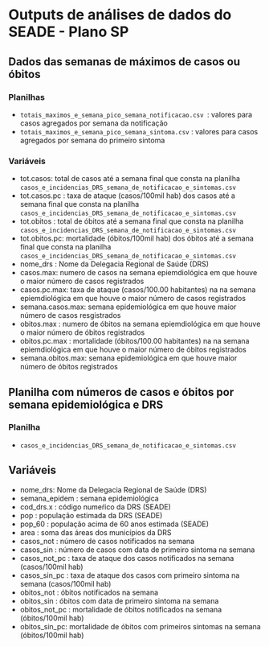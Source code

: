 # Outputs de análises de dados do SEADE - Plano SP

## Dados das semanas de máximos de casos ou óbitos
### Planilhas
* `totais_maximos_e_semana_pico_semana_notificacao.csv `: valores para casos agregados por semana da notificação
* `totais_maximos_e_semana_pico_semana_sintoma.csv` : valores para casos agregados por semana do primeiro sintoma

### Variáveis

* tot.casos: total de casos até a semana final que consta na planilha 	`casos_e_incidencias_DRS_semana_de_notificacao_e_sintomas.csv`
* tot.casos.pc	: taxa de ataque (casos/100mil hab) dos casos até a semana final que consta na planilha `casos_e_incidencias_DRS_semana_de_notificacao_e_sintomas.csv`
* tot.obitos	: total de óbitos  até a semana final que consta na planilha 	`casos_e_incidencias_DRS_semana_de_notificacao_e_sintomas.csv`
* tot.obitos.pc: mortalidade (óbitos/100mil hab) dos óbitos até a semana final que consta na planilha 	`casos_e_incidencias_DRS_semana_de_notificacao_e_sintomas.csv`
* nome_drs : Nome da Delegacia Regional de Saúde (DRS)
*  casos.max: numero de casos na semana epiemdiológica em que houve o maior número de casos registrados
* casos.pc.max: taxa de ataque (casos/100.00 habitantes) na  na semana epiemdiológica em que houve o maior número de casos registrados
* semana.casos.max: semana epidemiológica em que houve maior número de casos resgistrados	
* obitos.max	: numero de óbitos na semana epiemdiológica em que houve o maior número de óbitos registrados
* obitos.pc.max	: mortalidade (óbitos/100.00 habitantes) na  na semana epiemdiológica em que houve o maior número de óbitos registrados
* semana.obitos.max: semana epidemiológica em que houve maior número de óbitos registrados

## Planilha com números de casos e óbitos por semana epidemiológica e DRS
### Planilha
*  `casos_e_incidencias_DRS_semana_de_notificacao_e_sintomas.csv`

## Variáveis

* nome_drs: 	Nome da Delegacia Regional de Saúde (DRS)
* semana_epidem	: semana epidemiológica
* cod_drs.x	: código numeŕico da DRS (SEADE)
* pop	: população estimada da DRS (SEADE)
* pop_60	: população acima de 60 anos estimada (SEADE)
* area	:  soma das áreas dos municípios da DRS
* casos_not	: número de casos notificados na semana
* casos_sin	:  número de casos com data de primeiro sintoma na semana
* casos_not_pc	: taxa de ataque dos casos notificados na semana (casos/100mil hab) 
* casos_sin_pc	: taxa de ataque dos casos com primeiro sintoma na semana (casos/100mil hab) 
* obitos_not	: óbitos notificados na semana
* obitos_sin	: óbitos com data de primeiro sintoma na semana
* obitos_not_pc	:  mortalidade de óbitos notificados na semana (óbitos/100mil hab) 
* obitos_sin_pc: mortalidade de óbitos com primeiros sintomas na semana (óbitos/100mil hab) 
